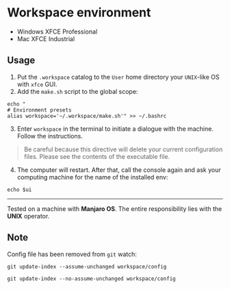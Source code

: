 # Workspace environment

- Windows XFCE Professional
- Mac XFCE Industrial

## Usage

1. Put the `.workspace` catalog to the `User` home directory your `UNIX`-like OS with `xfce` GUI.
2. Add the `make.sh` script to the global scope:

```
echo "
# Environment presets
alias workspace='~/.workspace/make.sh'" >> ~/.bashrc
```

3. Enter `workspace` in the terminal to initiate a dialogue with the machine. Follow the instructions.

> Be careful because this directive will delete your current configuration files. Please see the contents of the executable file.

4. The computer will restart. After that, call the console again and ask your computing machine for the name of the installed env:

```
echo $ui
```

---

Tested on a machine with **Manjaro OS**. The entire responsibility lies with the **UNIX** operator.

## Note
Config file has been removed from `git` watch:

```
git update-index --assume-unchanged workspace/config
```

```
git update-index --no-assume-unchanged workspace/config
```
